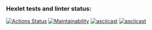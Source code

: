 ### Hexlet tests and linter status:
[![Actions Status](https://github.com/ruzen01/php-project-45/actions/workflows/hexlet-check.yml/badge.svg)](https://github.com/ruzen01/php-project-45/actions)
[![Maintainability](https://api.codeclimate.com/v1/badges/b6be891411b97d009062/maintainability)](https://codeclimate.com/github/ruzen01/php-project-45/maintainability)
[![asciicast](https://asciinema.org/a/cSUB0jJK0wU7sgRLYsuBAZFAB.svg)](https://asciinema.org/a/cSUB0jJK0wU7sgRLYsuBAZFAB)
[![asciicast](https://asciinema.org/a/ZQliGj9nqGQ9pQe4sksL6gsfv.svg)](https://asciinema.org/a/ZQliGj9nqGQ9pQe4sksL6gsfv)
